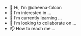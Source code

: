 - 👋 Hi, I’m @dheena-falcon
- 👀 I’m interested in ...
- 🌱 I’m currently learning ...
- 💞️ I’m looking to collaborate on ...
- 📫 How to reach me ...

<!---
dheena-falcon/dheena-falcon is a ✨ special ✨ repository because its `README.md` (this file) appears on your GitHub profile.
You can click the Preview link to take a look at your changes.
--->
